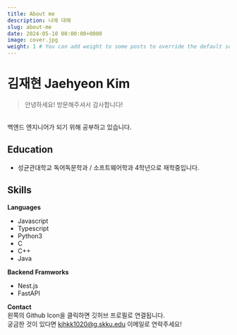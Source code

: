 ```yaml
---
title: About me
description: 나에 대해
slug: about-me
date: 2024-05-10 00:00:00+0000
image: cover.jpg
weight: 1 # You can add weight to some posts to override the default sorting (date descending)
---
```


# 김재현 Jaehyeon Kim

> 안녕하세요! 방문해주셔서 감사합니다!

\
백엔드 엔지니어가 되기 위해 공부하고 있습니다.

## Education

- 성균관대학교 독어독문학과 / 소프트웨어학과 4학년으로 재학중입니다.

## Skills

**Languages**

- Javascript
- Typescript
- Python3
- C
- C++
- Java

**Backend Framworks**

- Nest.js
- FastAPI

**Contact**
\
왼쪽의 Github Icon을 클릭하면 깃허브 프로필로 연결됩니다.
\
궁금한 것이 있다면 kjhkk1020@g.skku.edu 이메일로 연락주세요!
